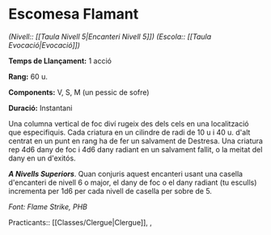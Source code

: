 # Escomesa Flamant

*(Nivell:: [[Taula Nivell 5|Encanteri Nivell 5]]) (Escola:: [[Taula Evocació|Evocació]])*

**Temps de Llançament:** 1 acció

**Rang:** 60 u.

**Components:** V, S, M (un pessic de sofre)

**Duració:** Instantani

Una columna vertical de foc diví rugeix des dels cels en una localització que especifiquis. Cada criatura en un cilindre de radi de 10 u i 40 u. d'alt centrat en un punt en rang ha de fer un salvament de Destresa. Una criatura rep 4d6 dany de foc i 4d6 dany radiant en un salvament fallit, o la meitat del dany en un d'exitós.

***A Nivells Superiors***. Quan conjuris aquest encanteri usant una casella d'encanteri de nivell 6 o major, el dany de foc o el dany radiant (tu esculls) incrementa per 1d6 per cada nivell de casella per sobre de 5.


*Font: Flame Strike, PHB*



Practicants:: [[Classes/Clergue|Clergue]], ,